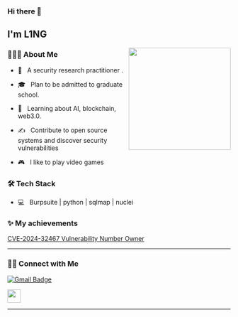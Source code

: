 ### Hi there 👋<h2> I'm L1NG</h2>

<img align='right' src="https://media.giphy.com/media/Cmr1OMJ2FN0B2/giphy.gif" width="230">

<h3> 👨🏻‍💻 About Me </h3>



- 🤔 &nbsp; A security research practitioner .

- 🎓 &nbsp; Plan to be admitted to graduate school.

- 🌱 &nbsp; Learning about AI, blockchain, web3.0.

- ✍️ &nbsp; Contribute to open source systems and discover security vulnerabilities

- 🎮 &nbsp; I like to play video games



<h3>🛠 Tech Stack</h3>



- 💻 &nbsp; Burpsuite | python | sqlmap | nuclei


<h3> ✨ My achievements </h3>

[CVE-2024-32467 Vulnerability Number Owner](https://github.com/metersphere/metersphere/security/advisories/GHSA-7499-q88f-mxqp)
<!--

- 🌐 &nbsp; HTML | CSS | JavaScript | Bootstrap | ReactJS

- 🛢 &nbsp; MySQL | MongoDB

- 🔧 &nbsp; Git | Markdown | Selenium | Tidyverse

- 🖥 &nbsp; Illustrator| Photoshop | InDesign


<h3>🛠 To Learn</h3>

- 🔧 &nbsp; web3.0 | blockchain | AI 

-->

<hr>

<!--
[![Shivam's GitHub Stats](https://github-readme-stats.vercel.app/api?username=shivam0110&show_icons=true)](https://github.com/shivam0110)

<br/>

<br/>

<img src="https://github.com/nirala69/nirala69/blob/master/70804f7e25b11f29db904f2fa7b4cd9d.gif" width="350" align='right'>

![Top Langs](https://github-readme-stats.vercel.app/api/top-langs/?username=shivam0110&show_icons=true)

<br><br>
-->


<h3> 🤝🏻 Connect with Me </h3>

<p align="center">
<!--
<a href="https://shivammalpani.netlify.app/"><img alt="Website" src="https://img.shields.io/badge/shivammalpani.netlify.app-black?style=flat-square&logo=google-chrome"></a>
<a href="https://www.linkedin.com/in/shivam-malpani-47a379198/"><img alt="LinkedIn" src="https://img.shields.io/badge/LinkedIn-Shivam%20Malpani-blue?style=flat-square&logo=linkedin"></a>
<a href="https://www.instagram.com/i__disbalance/"><img alt="Instagram" src="https://img.shields.io/badge/Instagram-i__disbalance-black?style=flat-square&logo=instagram"></a>
-->

  [![Gmail Badge](https://img.shields.io/badge/383417532@qq.com-c14438?style=flat&logo=Gmail&logoColor=white&link=mailto:383417532@qq.com)](mailto:383417532@qq.com)
  <!--
  ![Visitors](https://visitor-badge.laobi.icu/badge?page_id=eallion.eallion)
  ![](https://komarev.com/ghpvc/?username=eallion&color=0366d6)
  ![Visitor count](https://visitor-badge.laobi.icu/badge?page_id=shivam0110.shivam0110)   
  -->
  <img src="https://media.giphy.com/media/dxn6fRlTIShoeBr69N/giphy.gif" width="30">


<hr>
